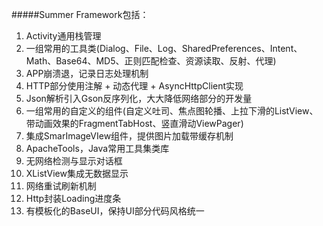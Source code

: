 #####Summer Framework包括：
1.   Activity通用栈管理<br />
2.   一组常用的工具类(Dialog、File、Log、SharedPreferences、Intent、Math、Base64、MD5、正则匹配检查、资源读取、反射、代理) <br />
3.   APP崩溃退，记录日志处理机制 <br />
4.   HTTP部分使用注解 + 动态代理 + AsyncHttpClient实现 <br />
5.   Json解析引入Gson反序列化，大大降低网络部分的开发量 <br />
6.   一组常用的自定义的组件(自定义吐司、焦点图轮播、上拉下滑的ListView、带动画效果的FragmentTabHost、竖直滑动ViewPager) <br />
7.   集成SmarImageVIew组件，提供图片加载带缓存机制 <br />
8.   ApacheTools，Java常用工具集类库 <br />
9.   无网络检测与显示对话框 <br />
10.   XListView集成无数据显示 <br />
11.   网络重试刷新机制 <br />
12.   Http封装Loading进度条 <br />
13.   有模板化的BaseUI，保持UI部分代码风格统一 <br />
